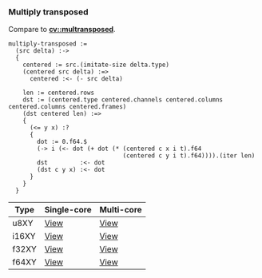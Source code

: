 ### Multiply transposed
Compare to **[cv::multransposed](http://docs.opencv.org/modules/core/doc/operations_on_arrays.html#multransposed)**.

    multiply-transposed :=
      (src delta) :->
      {
        centered := src.(imitate-size delta.type)
        (centered src delta) :=>
          centered :<- (- src delta)

        len := centered.rows
        dst := (centered.type centered.channels centered.columns centered.columns centered.frames)
        (dst centered len) :=>
        {
          (<= y x) :?
          {
            dot := 0.f64.$
            (-> i (<- dot (+ dot (* (centered c x i t).f64
                                    (centered c y i t).f64)))).(iter len)
            dst         :<- dot
            (dst c y x) :<- dot
          }
        }
      }

| Type  | Single-core | Multi-core |
|-------|-------------|------------|
| u8XY  | [View](https://raw.githubusercontent.com/biometrics/likely/gh-pages/ir/benchmarks/multiply_transposed_f32XY__u8XY_f32X_.ll)  | [View](https://raw.githubusercontent.com/biometrics/likely/gh-pages/ir/benchmarks/multiply_transposed_f32XY__u8XY_f32X__m.ll)  |
| i16XY | [View](https://raw.githubusercontent.com/biometrics/likely/gh-pages/ir/benchmarks/multiply_transposed_f32XY__i16XY_f32X_.ll) | [View](https://raw.githubusercontent.com/biometrics/likely/gh-pages/ir/benchmarks/multiply_transposed_f32XY__i16XY_f32X__m.ll) |
| f32XY | [View](https://raw.githubusercontent.com/biometrics/likely/gh-pages/ir/benchmarks/multiply_transposed_f32XY__f32XY_f32X_.ll) | [View](https://raw.githubusercontent.com/biometrics/likely/gh-pages/ir/benchmarks/multiply_transposed_f32XY__f32XY_f32X__m.ll) |
| f64XY | [View](https://raw.githubusercontent.com/biometrics/likely/gh-pages/ir/benchmarks/multiply_transposed_f64XY__f64XY_f64X_.ll) | [View](https://raw.githubusercontent.com/biometrics/likely/gh-pages/ir/benchmarks/multiply_transposed_f64XY__f64XY_f64X__m.ll) |
